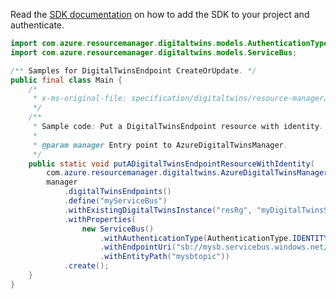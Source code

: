 Read the [SDK documentation](https://github.com/Azure/azure-sdk-for-java/blob/azure-resourcemanager-digitaltwins_1.0.0-beta.2/sdk/digitaltwins/azure-resourcemanager-digitaltwins/README.md) on how to add the SDK to your project and authenticate.

```java
import com.azure.resourcemanager.digitaltwins.models.AuthenticationType;
import com.azure.resourcemanager.digitaltwins.models.ServiceBus;

/** Samples for DigitalTwinsEndpoint CreateOrUpdate. */
public final class Main {
    /*
     * x-ms-original-file: specification/digitaltwins/resource-manager/Microsoft.DigitalTwins/preview/2021-06-30-preview/examples/DigitalTwinsEndpointPut_WithIdentity_example.json
     */
    /**
     * Sample code: Put a DigitalTwinsEndpoint resource with identity.
     *
     * @param manager Entry point to AzureDigitalTwinsManager.
     */
    public static void putADigitalTwinsEndpointResourceWithIdentity(
        com.azure.resourcemanager.digitaltwins.AzureDigitalTwinsManager manager) {
        manager
            .digitalTwinsEndpoints()
            .define("myServiceBus")
            .withExistingDigitalTwinsInstance("resRg", "myDigitalTwinsService")
            .withProperties(
                new ServiceBus()
                    .withAuthenticationType(AuthenticationType.IDENTITY_BASED)
                    .withEndpointUri("sb://mysb.servicebus.windows.net/")
                    .withEntityPath("mysbtopic"))
            .create();
    }
}
```
